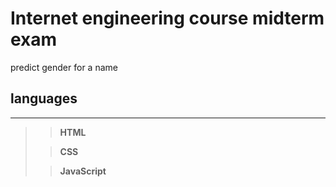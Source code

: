 # Internet engineering course midterm exam

predict gender for a name

## languages

****
>
>> **HTML**
>
> >**CSS**
>
> >**JavaScript**

